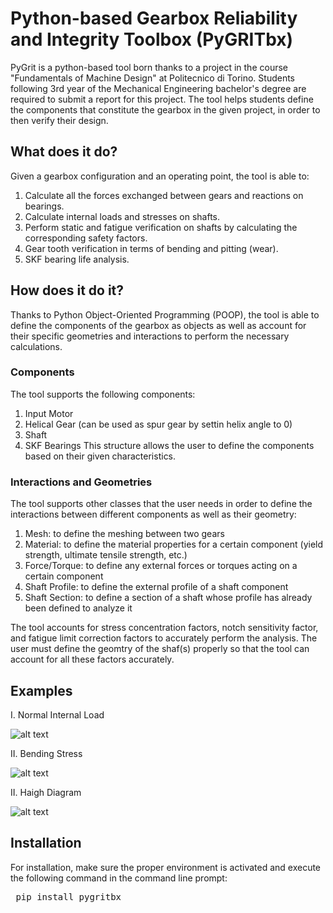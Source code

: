 # Python-based Gearbox Reliability and Integrity Toolbox (PyGRITbx)
PyGrit is a python-based tool born thanks to a project in the course "Fundamentals of Machine Design" at Politecnico di Torino.
Students following 3rd year of the Mechanical Engineering bachelor's degree are required to submit a report for this project.
The tool helps students define the components that constitute the gearbox in the given project, in order to then verify their design.

## What does it do?
Given a gearbox configuration and an operating point, the tool is able to:
1) Calculate all the forces exchanged between gears and reactions on bearings.
2) Calculate internal loads and stresses on shafts.
3) Perform static and fatigue verification on shafts by calculating the corresponding safety factors.
4) Gear tooth verification in terms of bending and pitting (wear).
5) SKF bearing life analysis.

## How does it do it?
Thanks to Python Object-Oriented Programming (POOP), the tool is able to define the components of the gearbox as objects as well as account for their specific geometries and interactions to perform the necessary calculations.

### Components
The tool supports the following components:
1) Input Motor
2) Helical Gear (can be used as spur gear by settin helix angle to 0)
3) Shaft
4) SKF Bearings
This structure allows the user to define the components based on their given characteristics.

### Interactions and Geometries
The tool supports other classes that the user needs in order to define the interactions between different components as well as their geometry:
1) Mesh: to define the meshing between two gears
2) Material: to define the material properties for a certain component (yield strength, ultimate tensile strength, etc.)
3) Force/Torque: to define any external forces or torques acting on a certain component
4) Shaft Profile: to define the external profile of a shaft component
5) Shaft Section: to define a section of a shaft whose profile has already been defined to analyze it

The tool accounts for stress concentration factors, notch sensitivity factor, and fatigue limit correction factors to accurately perform the analysis.
The user must define the geomtry of the shaf(s) properly so that the tool can account for all these factors accurately.

## Examples
I. Normal Internal Load

![alt text](Assets/Noarmal%20Load.png)


II. Bending Stress

![alt text](Assets/Bending%20Stress.png)


II. Haigh Diagram

![alt text](Assets/Haigh%20Diagram.png)

## Installation
For installation, make sure the proper environment is activated and execute the following command in the command line prompt:
<pre> pip install pygritbx </pre>